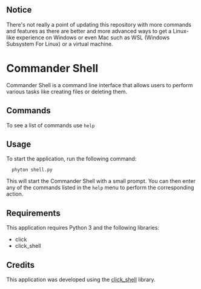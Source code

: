 
## Notice
There's not really a point of updating this repository
with more commands and features as there are
better and more advanced ways to get a Linux-like experience on
Windows or even Mac such as WSL (Windows Subsystem For Linux) or
a virtual machine.

# Commander Shell

Commander Shell is a command line interface 
that allows users to perform various tasks like
creating files or deleting them.

## Commands

To see a list of commands use `help`

## Usage

To start the application, run the following command:

```phyton
  phyton shell.py
```

This will start the Commander Shell with a small prompt. You can then enter any of the commands listed in the `help` menu to perform the corresponding action.

## Requirements

This application requires Python 3 and the following libraries:

- click
- click_shell

## Credits

This application was developed using the [click_shell](https://pypi.org/project/click-shell/) library.
